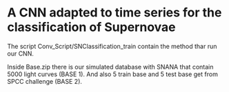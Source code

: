﻿# A CNN adapted to time series for the classification of Supernovae

The script Conv_Script/SNClassification_train contain the method thar run our CNN.

Inside Base.zip there is our simulated database with SNANA that contain 5000 light curves (BASE 1).
And also 5 train base and 5 test base get from SPCC challenge (BASE 2).
 

